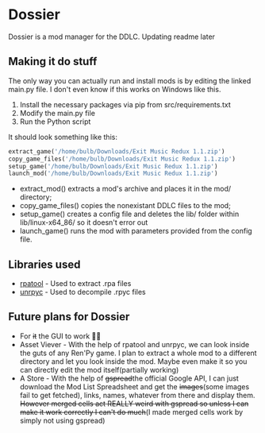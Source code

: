 # Dossier
Dossier is a mod manager for the DDLC. Updating readme later

## Making it do stuff

The only way you can actually run and install mods is by editing the linked main.py file. I don't even know if this works on Windows like this.

1. Install the necessary packages via pip from src/requirements.txt
3. Modify the main.py file
4. Run the Python script

It should look something like this:
```python 
extract_game('/home/bulb/Downloads/Exit Music Redux 1.1.zip')
copy_game_files('/home/bulb/Downloads/Exit Music Redux 1.1.zip')
setup_game('/home/bulb/Downloads/Exit Music Redux 1.1.zip')
launch_mod('/home/bulb/Downloads/Exit Music Redux 1.1.zip')
```
* extract_mod() extracts a mod's archive and places it in the mod/ directory;
* copy_game_files() copies the nonexistant DDLC files to the mod;
* setup_game() creates a config file and deletes the lib/ folder within lib/linux-x64_86/ so it doesn't error out
* launch_game() runs the mod with parameters provided from the config file.

## Libraries used
* [rpatool](https://github.com/Shizmob/rpatool) - Used to extract .rpa files
* [unrpyc](https://github.com/CensoredUsername/unrpyc) - Used to decompile .rpyc files

## Future plans for Dossier
* For ~~it~~ the GUI to work 🙏🙏
* Asset Viever - With the help of rpatool and unrpyc, we can look inside the guts of any Ren'Py game. I plan to extract a whole mod to a different directory and let you look inside the mod. Maybe even make it so you can directly edit the mod itself(partially working)
* A Store - With the help of ~~gspread~~the official Google API, I can just download the Mod List Spreadsheet and get the ~~images~~(some images fail to get fetched), links, names, whatever from there and display them. ~~However merged cells act REALLY weird with gspread so unless I can make it work correctly I can't do much~~(I made merged cells work by simply not using gspread)
